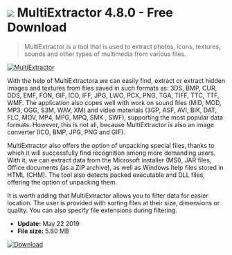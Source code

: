 # ![](https://cdn.softexe.net/static/icon/9/multiextractor-9460.png) MultiExtractor 4.8.0 - Free Download

> MultiExtractor is a tool that is used to extract photos, icons, textures, sounds and other types of multimedia from various files.

[![MultiExtractor](https://gallery.dpcdn.pl/imgc/Tools/73809/g_-_420x350_1.5_-_x20170202150821_0.png)](https://softexe.net/win/system/other/multiextractor:adfR.html)

With the help of MultiExtractora we can easily find, extract or extract hidden images and textures from files saved in such formats as: 3DS, BMP, CUR, DDS, EMF, FON, GIF, ICO, IFF, JPG, LWO, PCX, PNG, TGA, TIFF, TTC, TTF, WMF. The application also copes well with work on sound files (MID, MOD, MP3, OGG, S3M, WAV, XM) and video materials (3GP, ASF, AVI, BIK, DAT, FLC, MOV, MP4, MPG, MPQ, SMK , SWF), supporting the most popular data formats. However, this is not all, because MultiExtractor is also an image converter (ICO, BMP, JPG, PNG and GIF).
 
 MultiExtractor also offers the option of unpacking special files, thanks to which it will successfully find recognition among more demanding users. With it, we can extract data from the Microsoft installer (MSI), JAR files, Office documents (as a ZIP archive), as well as Windows help files stored in HTML (CHM). The tool also detects packed executable and DLL files, offering the option of unpacking them.
 
 It is worth adding that MultiExtractor allows you to filter data for easier location. The user is provided with sorting files at their size, dimensions or quality. You can also specify file extensions during filtering.


- **Update:** May 22 2019
- **File size:** 5.80 MB

[![Download](https://cdn.softexe.net/static/img/download.png)](https://softexe.net/win/system/other/multiextractor:adfR.html)

